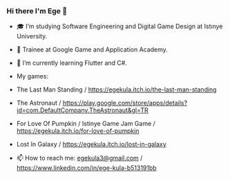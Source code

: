 ### Hi there I'm Ege 👋



- 🎓 I’m studying Software Engineering and Digital Game Design at Istınye University.
- 🔭 Trainee at Google Game and Application Academy.
- 🌱 I’m currently learning Flutter and C#.

- My games:
- The Last Man Standing / https://egekula.itch.io/the-last-man-standing
- The Astronaut / https://play.google.com/store/apps/details?id=com.DefaultCompany.TheAstronaut&gl=TR
- For Love Of Pumpkin / Istinye Game Jam Game / https://egekula.itch.io/for-love-of-pumpkin
- Lost In Galaxy / https://egekula.itch.io/lost-in-galaxy

- 📫 How to reach me: egekula3@gmail.com / https://www.linkedin.com/in/ege-kula-b513191bb

